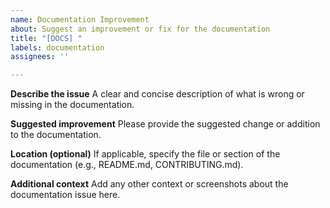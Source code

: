 ```yaml
---
name: Documentation Improvement
about: Suggest an improvement or fix for the documentation
title: "[DOCS] "
labels: documentation
assignees: ''

---
```


**Describe the issue**
A clear and concise description of what is wrong or missing in the documentation.

**Suggested improvement**
Please provide the suggested change or addition to the documentation.

**Location (optional)**
If applicable, specify the file or section of the documentation (e.g., README.md, CONTRIBUTING.md).

**Additional context**
Add any other context or screenshots about the documentation issue here.
